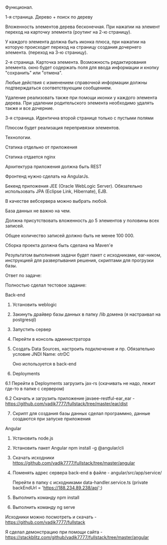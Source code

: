 Функционал.

1-я страница. Дерево + поиск по дереву

Вложенность элементов дерева бесконечная. При нажатии на элемент переход на карточку элемента (роутинг на 2-ю страницу).

У каждого элемента должна быть иконка плюса, при нажатии на которую происходит переход на страницу создания дочернего элемента. (переход на 3-ю страницу).

2-я страница. Карточка элемента. Возможность редактирования элемента. окно будет содержать поля для ввода информации и кнопку "сохранить" или "отмена".

Любые действия с изменением справочной информации должны подтверждаться соответствующим сообщением.

Удаление реализовать также при помощи иконки у каждого элемента дерева. При удалении родительского элемента необходимо удалять также и все дочерние.

3-я страница. Идентична второй странице только с пустыми полями

Плюсом будет реализация перепривязки элементов.

 

Технологии.

Статика отдельно от приложения

Статика отдается nginx

Архитектура приложения должна быть REST

Фронтенд нужно сделать на AngularJs.

Бекенд приложения JEE (Oracle WebLogic Server). Обязательно использовать JPA (Eclipse Link, Hibernate), EJB.

В качестве вебсервера можно выбрать любой.

База данных не важно на чем.

Должна присутствовать вложенность до 5 элементов у половины всех записей.

Общее количество записей должно быть не менее 100 000.

Сборка проекта должна быть сделана на Maven'е

 

Результатом выполнения задачи будет пакет с исходниками, ear-ником, инструкцией для развертывания решения, скриптами для прогрузки базы.

 

 

 

Ответ по задаче:

 

 

Полностью сделал тестовое задание:

Back-end

1. Установить weblogic

2. Закинуть драйвер базы данных в папку /lib домена (я настраивал на postgresql)

3. Запустить сервер

4. Перейти в консоль администратора

5. Создать Data Sources, настроить подключение и пр. Обязательно условие JNDI Name: otrDC 

   Оно используется в back-end

6. Deployments

6.1 Перейти в Deployments загрузить jax-rs (скачивать не надо, лежит где-то в папке с сервером)

6.2 Скачать и загрузить приложение javaee-restful-ear_ear - https://github.com/vadik7777/fullstack/tree/master/ear/dist

7. Скрипт для создания базы данных сделал программно, данные создаются при запуске приложения

 

Angular

1. Установить node.js

2. Установить пакет Angular npm install -g @angular/cli

3. Скачать исходники https://github.com/vadik7777/fullstack/tree/master/angular

4. Поменять адрес сервера back-end в файле - angular/src/app/service/

   Перейти в папку с исходниками data-handler.service.ts (private backEndUrl = 'https://188.234.89.238/api';)

5. Выполнить команду npm install

6. Выполнить команду ng serve

 

Исходники можно посмотреть и скачать - https://github.com/vadik7777/fullstack

Я сделал демонстрацию при помощи сайта - https://stackblitz.com/github/vadik7777/fullstack/tree/master/angular
